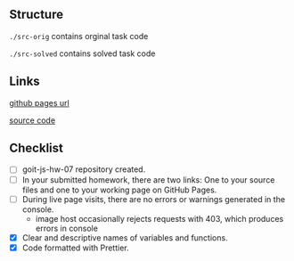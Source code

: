 ## Structure

`./src-orig` contains orginal task code

`./src-solved` contains solved task code

## Links

[github pages url]()

[source code]()


## Checklist

- [ ] goit-js-hw-07 repository created.
- [ ] In your submitted homework, there are two links: One to your source files and one to your working page on GitHub Pages.
- [ ] During live page visits, there are no errors or warnings generated in the console.
  - image host occasionally rejects requests with 403, which produces errors in console
- [x] Clear and descriptive names of variables and functions.
- [x] Code formatted with Prettier.
